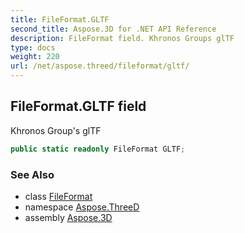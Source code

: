 ```yaml
---
title: FileFormat.GLTF
second_title: Aspose.3D for .NET API Reference
description: FileFormat field. Khronos Groups glTF
type: docs
weight: 220
url: /net/aspose.threed/fileformat/gltf/
---
```

## FileFormat.GLTF field

Khronos Group's glTF

```csharp
public static readonly FileFormat GLTF;
```

### See Also

* class [FileFormat](../)
* namespace [Aspose.ThreeD](../../fileformat/)
* assembly [Aspose.3D](../../../)


